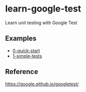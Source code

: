 # learn-google-test

Learn unit testing with Google Test

## Examples

- [0-quick-start](./0-quick-start)
- [1-simple-tests](./1-simple-tests)

## Reference

https://google.github.io/googletest/
